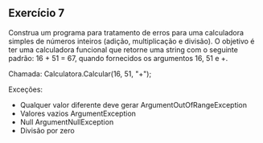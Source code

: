 ## Exercício 7

Construa um programa para tratamento de erros para uma calculadora simples de números inteiros (adição, multiplicação e divisão). O objetivo é ter uma calculadora funcional que retorne uma string com o seguinte padrão: 16 + 51 = 67, quando fornecidos os argumentos 16, 51 e +.

Chamada: Calculatora.Calcular(16, 51, "+");

Exceções: 

- Qualquer valor diferente deve gerar ArgumentOutOfRangeException
- Valores vazios ArgumentException
- Null ArgumentNullException
- Divisão por zero
